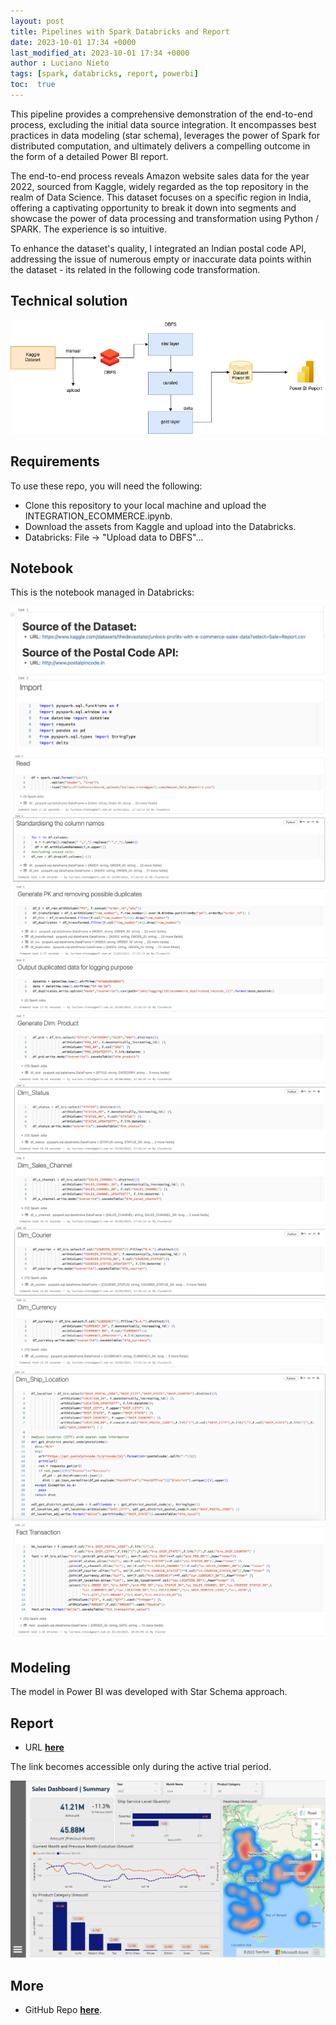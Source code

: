 ```yaml
---
layout: post
title: Pipelines with Spark Databricks and Report
date: 2023-10-01 17:34 +0000
last_modified_at: 2023-10-01 17:34 +0000
author : Luciano Nieto
tags: [spark, databricks, report, powerbi]
toc:  true
---
```


This pipeline provides a comprehensive demonstration of the end-to-end process, excluding the initial data source integration. It encompasses best practices in data modeling (star schema), leverages the power of Spark for distributed computation, and ultimately delivers a compelling outcome in the form of a detailed Power BI report. 

The end-to-end process reveals Amazon website sales data for the year 2022, sourced from Kaggle, widely regarded as the top repository in the realm of Data Science. This dataset focuses on a specific region in India, offering a captivating opportunity to break it down into segments and showcase the power of data processing and transformation using Python / SPARK. The experience is so intuitive.

To enhance the dataset's quality, I integrated an Indian postal code API, addressing the issue of numerous empty or inaccurate data points within the dataset - its related in the following code transformation. 

## Technical solution

![](/imgs/sp9.png)

## Requirements

To use these repo, you will need the following:

- Clone this repository to your local machine and upload the INTEGRATION_ECOMMERCE.ipynb.
- Download the assets from Kaggle and upload into the Databricks.
- Databricks: File -> "Upload data to DBFS"...


## Notebook

This is the notebook managed in Databricks:
> 
![](/imgs/sp1.png)
![](/imgs/sp2.png)
![](/imgs/sp3.png)
![](/imgs/sp4.png)
![](/imgs/sp5.png)
![](/imgs/sp6.png)
![](/imgs/sp10.png)
![](/imgs/sp11.png)


## Modeling

The model in Power BI was developed with Star Schema approach.

## Report

- URL **[here](https://app.powerbi.com/groups/me/reports/61263d98-76c5-4906-a1b5-533711cb66ca?ctid=82535b8f-842b-47aa-9f25-da369e36c49f&pbi_source=linkShare)**

The link becomes accessible only during the active trial period.

![](/imgs/sp8.png)


## More

- GitHub Repo **[here](https://github.com/lucnietoX/spark_pipelines.git)**.
